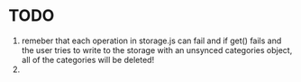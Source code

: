# TODO


1. remeber that each operation in storage.js can fail and if get() fails
    and the user tries to write to the storage with an unsynced categories object, 
    all of the categories will be deleted!
2. 
